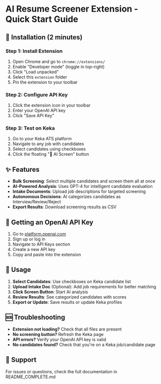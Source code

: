 # AI Resume Screener Extension - Quick Start Guide

## 🚀 Installation (2 minutes)

### Step 1: Install Extension
1. Open Chrome and go to `chrome://extensions/`
2. Enable "Developer mode" (toggle in top-right)
3. Click "Load unpacked"
4. Select this `extension` folder
5. Pin the extension to your toolbar

### Step 2: Configure API Key
1. Click the extension icon in your toolbar
2. Enter your OpenAI API key
3. Click "Save API Key"

### Step 3: Test on Keka
1. Go to your Keka ATS platform
2. Navigate to any job with candidates
3. Select candidates using checkboxes
4. Click the floating "🤖 AI Screen" button

## ✨ Features

- **Bulk Screening**: Select multiple candidates and screen them all at once
- **AI-Powered Analysis**: Uses GPT-4 for intelligent candidate evaluation
- **Intake Documents**: Upload job descriptions for targeted screening
- **Autonomous Decisions**: AI categorizes candidates as Interview/Review/Reject
- **Export Results**: Download screening results as CSV

## 🔑 Getting an OpenAI API Key

1. Go to [platform.openai.com](https://platform.openai.com)
2. Sign up or log in
3. Navigate to API Keys section
4. Create a new API key
5. Copy and paste into the extension

## 📱 Usage

1. **Select Candidates**: Use checkboxes on Keka candidate list
2. **Upload Intake Doc** (Optional): Add job requirements for better matching
3. **Click Screen Button**: Start AI analysis
4. **Review Results**: See categorized candidates with scores
5. **Export or Update**: Save results or update Keka profiles

## 🆘 Troubleshooting

- **Extension not loading?** Check that all files are present
- **No screening button?** Refresh the Keka page
- **API errors?** Verify your OpenAI API key is valid
- **No candidates found?** Check that you're on a Keka job/candidate page

## 📧 Support

For issues or questions, check the full documentation in README_COMPLETE.md
